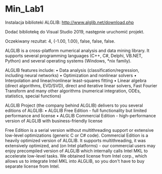 # Min_Lab1

Instalacja biblioteki ALGLIB:
http://www.alglib.net/download.php

Dodać bibliotekę do Visual Studio 2019, następnie uruchomić projekt. 

Oczekiwany rezultat:
4, 
{-1.00, 1.00}, 
false, 
false, 
false.


ALGLIB is a cross-platform numerical analysis and data mining library. It supports several programming languages (C++, C#, Delphi, VB.NET, Python) and several operating systems (Windows, *nix family).

ALGLIB features include:
•	Data analysis (classification/regression, including neural networks)
•	Optimization and nonlinear solvers
•	Interpolation and linear/nonlinear least-squares fitting
•	Linear algebra (direct algorithms, EVD/SVD), direct and iterative linear solvers, Fast Fourier Transform and many other algorithms (numerical integration, ODEs, statistics, special functions)

ALGLIB Project (the company behind ALGLIB) delivers to you several editions of ALGLIB:
•	ALGLIB Free Edition - full functionality but limited performance and license
•	ALGLIB Commercial Edition - high-performance version of ALGLIB with business-friendly license

Free Edition is a serial version without multithreading support or extensive low-level optimizations (generic C or C# code). Commercial Edition is a heavily optimized version of ALGLIB. It supports multithreading, it was extensively optimized, and (on Intel platforms) - our commercial users may enjoy precompiled version of ALGLIB which internally calls Intel MKL to accelerate low-level tasks. We obtained license from Intel corp., which allows us to integrate Intel MKL into ALGLIB, so you don't have to buy separate license from Intel.


